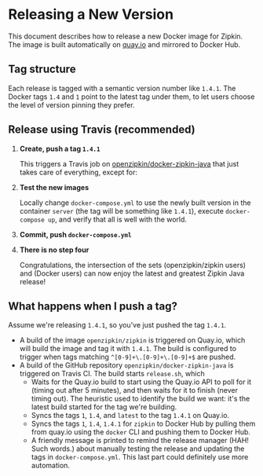 # Releasing a New Version

This document describes how to release a new Docker image for Zipkin. The image
is built automatically on [quay.io](https://quay.io) and mirrored to Docker Hub.

## Tag structure

Each release is tagged with a semantic version number like `1.4.1`. The Docker
tags `1.4` and `1` point to the latest tag under them, to let users choose the
level of version pinning they prefer.

## Release using Travis (recommended)

1. **Create, push a tag `1.4.1`**

   This triggers a Travis job on [openzipkin/docker-zipkin-java](https://travis-ci.org/openzipkin/docker-zipkin-java)
   that just takes care of everything, except for:

1. **Test the new images**

   Locally change `docker-compose.yml` to use the newly built version in the
   container `server` (the tag will be something like `1.4.1`), execute
   `docker-compose up`, and verify that all is well with the world.

1. **Commit, push `docker-compose.yml`**

1. **There is no step four**

   Congratulations, the intersection of the sets (openzipkin/zipkin users) and (Docker
   users) can now enjoy the latest and greatest Zipkin Java release!


## What happens when I push a tag?

Assume we're releasing `1.4.1`, so you've just pushed the tag `1.4.1`.

* A build of the image `openzipkin/zipkin` is triggered on Quay.io, which will build the image and tag it with `1.4.1`.
  The build is configured to trigger when tags matching `^[0-9]+\.[0-9]+\.[0-9]+$` are pushed.
* A build of the GitHub repository `openzipkin/docker-zipkin-java` is triggered on Travis CI. The build starts `release.sh`, which
   * Waits for the Quay.io build to start using the Quay.io API to poll for it (timing out after 5 minutes), and then
     waits for it to finish (never timing out). The heuristic used to identify the build we want: it's the latest build
     started for the tag we're building.
   * Syncs the tags `1`, `1.4`, and `latest` to the tag `1.4.1` on Quay.io.
   * Syncs the tags `1`, `1.4`, `1.4.1` for `zipkin` to Docker Hub by pulling them from quay.io using the `docker` CLI and
     pushing them to Docker Hub.
   * A friendly message is printed to remind the release manager (HAH! Such words.) about manually testing the release
     and updating the tags in `docker-compose.yml`. This last part could definitely use more automation.
